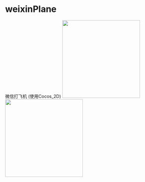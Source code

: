 # weixinPlane
微信打飞机
(使用Cocos_2D)
<img width="250" src="https://github.com/zas023/weixinPlane/blob/master/images/Screenshot_2017-08-31-14-30-07-827_com.copasso.ai.png"> 
<img width="250" src="https://github.com/zas023/weixinPlane/blob/master/images/Screenshot_2017-08-31-14-30-15-407_com.copasso.ai.png"> 
